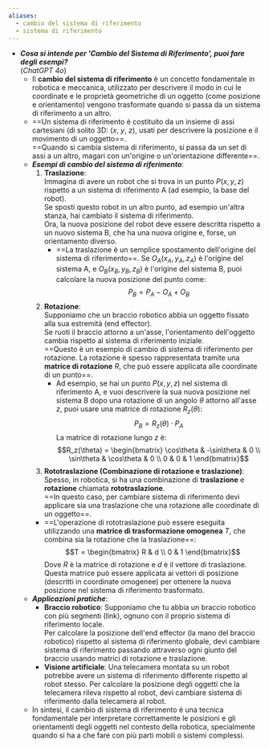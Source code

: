 ```yaml
---
aliases:
  - cambio del sistema di riferimento
  - sistema di riferimento
---
```

- ***Cosa si intende per 'Cambio del Sistema di Riferimento', puoi fare degli esempi?***<br>(*ChatGPT 4o*)
	- Il **cambio del sistema di riferimento** è un concetto fondamentale in robotica e meccanica, utilizzato per descrivere il modo in cui le coordinate e le proprietà geometriche di un oggetto (come posizione e orientamento) vengono trasformate quando si passa da un sistema di riferimento a un altro.
	- ==Un sistema di riferimento è costituito da un insieme di assi cartesiani (di solito 3D: ($x$, $y$, $z$), usati per descrivere la posizione e il movimento di un oggetto==.<br>==Quando si cambia sistema di riferimento, si passa da un set di assi a un altro, magari con un'origine o un'orientazione differente==.
	- ***Esempi di cambio del sistema di riferimento***:
	  1. **Traslazione**:<br>Immagina di avere un robot che si trova in un punto $P(x, y, z)$ rispetto a un sistema di riferimento A (ad esempio, la base del robot).<br>Se sposti questo robot in un altro punto, ad esempio un'altra stanza, hai cambiato il sistema di riferimento.<br>Ora, la nuova posizione del robot deve essere descritta rispetto a un nuovo sistema B, che ha una nuova origine e, forse, un orientamento diverso.
		  - ==La traslazione è un semplice spostamento dell'origine del sistema di riferimento==. Se $O_A(x_A, y_A, z_A)$ è l'origine del sistema A, e $O_B(x_B, y_B, z_B)$ è l'origine del sistema B, puoi calcolare la nuova posizione del punto come:$$P_B = P_A - O_A + O_B$$
	  2. **Rotazione**:<br>Supponiamo che un braccio robotico abbia un oggetto fissato alla sua estremità (end effector).<br>Se ruoti il braccio attorno a un'asse, l'orientamento dell'oggetto cambia rispetto al sistema di riferimento iniziale.<br>==Questo è un esempio di cambio di sistema di riferimento per rotazione. La rotazione è spesso rappresentata tramite una **matrice di rotazione** $R$, che può essere applicata alle coordinate di un punto==.
		  - Ad esempio, se hai un punto $P(x, y, z)$ nel sistema di riferimento A, e vuoi descrivere la sua nuova posizione nel sistema B dopo una rotazione di un angolo $\theta$ attorno all'asse $z$, puoi usare una matrice di rotazione $R_z(\theta)$:$$P_B = R_z(\theta) \cdot P_A$$La matrice di rotazione lungo $z$ è:$$R_z(\theta) = \begin{bmatrix} \cos\theta & -\sin\theta & 0 \\ \sin\theta & \cos\theta & 0 \\ 0 & 0 & 1 \end{bmatrix}$$
	  3. **Rototraslazione (Combinazione di rotazione e traslazione)**:<br>Spesso, in robotica, si ha una combinazione di **traslazione** e **rotazione** chiamata **rototraslazione**.<br>==In questo caso, per cambiare sistema di riferimento devi applicare sia una traslazione che una rotazione alle coordinate di un oggetto==.
		- ==L'operazione di rototraslazione può essere eseguita utilizzando una **matrice di trasformazione omogenea** $T$, che combina sia la rotazione che la traslazione==:$$T = \begin{bmatrix} R & d \\ 0 & 1 \end{bmatrix}$$Dove $R$ è la matrice di rotazione e $d$ è il vettore di traslazione.<br>Questa matrice può essere applicata ai vettori di posizione (descritti in coordinate omogenee) per ottenere la nuova posizione nel sistema di riferimento trasformato.
	- ***Applicazioni pratiche***:
		- **Braccio robotico**: Supponiamo che tu abbia un braccio robotico con più segmenti (link), ognuno con il proprio sistema di riferimento locale.<br>Per calcolare la posizione dell'end effector (la mano del braccio robotico) rispetto al sistema di riferimento globale, devi cambiare sistema di riferimento passando attraverso ogni giunto del braccio usando matrici di rotazione e traslazione.
		- **Visione artificiale**: Una telecamera montata su un robot potrebbe avere un sistema di riferimento differente rispetto al robot stesso. Per calcolare la posizione degli oggetti che la telecamera rileva rispetto al robot, devi cambiare sistema di riferimento dalla telecamera al robot.
	- In sintesi, il cambio di sistema di riferimento è una tecnica fondamentale per interpretare correttamente le posizioni e gli orientamenti degli oggetti nel contesto della robotica, specialmente quando si ha a che fare con più parti mobili o sistemi complessi.
